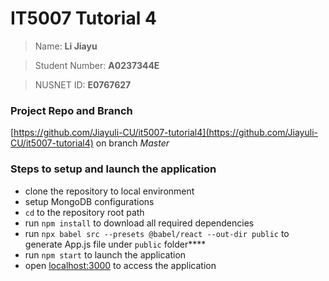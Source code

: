 # IT5007 Tutorial 4

> Name: **Li Jiayu**
> 

> Student Number: **A0237344E**
> 

> NUSNET ID: **E0767627**
> 

### **Project Repo and Branch**

[https://github.com/Jiayuli-CU/it5007-tutorial4](https://github.com/Jiayuli-CU/it5007-tutorial4) on branch *Master* 

### Steps to setup and launch the application

- clone the repository to local environment
- setup MongoDB configurations
- `cd` to the repository root path
- run `npm install` to download all required dependencies
- run `npx babel src --presets @babel/react --out-dir public` to generate App.js file under `public` folder****
- run `npm start` to launch the application
- open [localhost:3000](http://localhost:3000) to access the application
